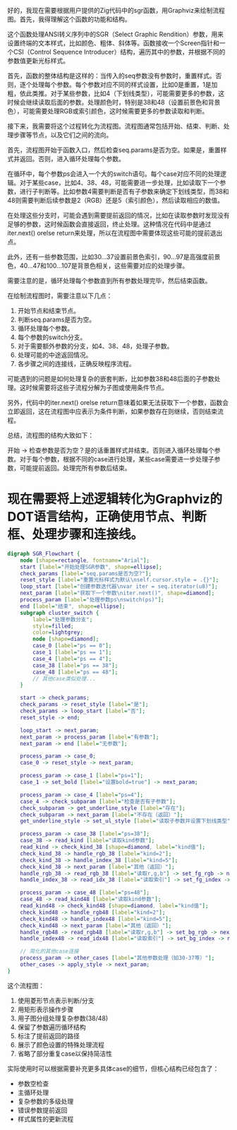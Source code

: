 好的，我现在需要根据用户提供的Zig代码中的sgr函数，用Graphviz来绘制流程图。首先，我得理解这个函数的功能和结构。

这个函数处理ANSI转义序列中的SGR（Select Graphic Rendition）参数，用来设置终端的文本样式，比如颜色、粗体、斜体等。函数接收一个Screen指针和一个CSI（Control Sequence Introducer）结构，遍历其中的参数，并根据不同的参数值更新光标样式。

首先，函数的整体结构是这样的：当传入的seq参数没有参数时，重置样式。否则，逐个处理每个参数。每个参数对应不同的样式设置，比如0是重置，1是加粗，依此类推。对于某些参数，比如4（下划线类型），可能需要更多的参数，这时候会继续读取后面的参数。处理颜色时，特别是38和48（设置前景色和背景色），可能需要处理RGB或索引颜色，这时候需要更多的参数读取和判断。

接下来，我需要将这个过程转化为流程图。流程图通常包括开始、结束、判断、处理步骤等节点，以及它们之间的流向。

首先，流程图开始于函数入口，然后检查seq.params是否为空。如果是，重置样式并返回。否则，进入循环处理每个参数。

在循环中，每个参数ps会进入一个大的switch语句。每个case对应不同的处理逻辑。对于某些case，比如4、38、48，可能需要进一步处理，比如读取下一个参数，进行子判断等。比如参数4需要判断是否有子参数来确定下划线类型，而38和48则需要判断后续参数是2（RGB）还是5（索引颜色），然后读取相应的数值。

在处理这些分支时，可能会遇到需要提前返回的情况，比如在读取参数时发现没有足够的参数，这时候函数会直接返回，终止处理。这种情况在代码中是通过iter.next() orelse return来处理，所以在流程图中需要体现这些可能的提前退出点。

此外，还有一些参数范围，比如30...37设置前景色索引，90...97是高强度前景色，40...47和100...107是背景色相关，这些需要对应的处理步骤。

需要注意的是，循环处理每个参数直到所有参数处理完毕，然后结束函数。

在绘制流程图时，需要注意以下几点：

1. 开始节点和结束节点。
2. 判断seq.params是否为空。
3. 循环处理每个参数。
4. 每个参数的switch分支。
5. 对于需要额外参数的分支，如4、38、48，处理子参数。
6. 处理可能的中途返回情况。
7. 各步骤之间的连接线，正确反映程序流程。

可能遇到的问题是如何处理复杂的嵌套判断，比如参数38和48后面的子参数处理。这时候需要将这些子流程分解为子图或使用条件节点。

另外，代码中的iter.next() orelse return意味着如果无法获取下一个参数，函数会立即返回，这在流程图中应表示为条件判断，如果参数存在则继续，否则结束流程。

总结，流程图的结构大致如下：

开始 -> 检查参数是否为空？是的话重置样式并结束。否则进入循环处理每个参数。对于每个参数，根据不同的case进行处理，某些case需要进一步处理子参数，可能提前返回。处理完所有参数后结束。

现在需要将上述逻辑转化为Graphviz的DOT语言结构，正确使用节点、判断框、处理步骤和连接线。
================================================
```dot
digraph SGR_Flowchart {
    node [shape=rectangle, fontname="Arial"];
    start [label="开始处理SGR参数", shape=ellipse];
    check_params [label="seq.params是否为空?"];
    reset_style [label="重置光标样式为默认\nself.cursor.style = .{}"];
    loop_start [label="创建参数迭代器\nvar iter = seq.iterator(u8)"];
    next_param [label="获取下一个参数\niter.next()", shape=diamond];
    process_param [label="处理参数ps\nswitch(ps)"];
    end [label="结束", shape=ellipse];
    subgraph cluster_switch {
        label="处理参数分支";
        style=filled;
        color=lightgrey;
        node [shape=diamond];
        case_0 [label="ps == 0"];
        case_1 [label="ps == 1"];
        case_4 [label="ps == 4"];
        case_38 [label="ps == 38"];
        case_48 [label="ps == 48"];
        // 其他case类似处理...
    }

    start -> check_params;
    check_params -> reset_style [label="是"];
    check_params -> loop_start [label="否"];
    reset_style -> end;

    loop_start -> next_param;
    next_param -> process_param [label="有参数"];
    next_param -> end [label="无参数"];

    process_param -> case_0;
    case_0 -> reset_style -> next_param;

    process_param -> case_1 [label="ps=1"];
    case_1 -> set_bold [label="设置bold=true"] -> next_param;

    process_param -> case_4 [label="ps=4"];
    case_4 -> check_subparam [label="检查是否有子参数"];
    check_subparam -> get_underline_style [label="存在"];
    check_subparam -> next_param [label="不存在（返回）"];
    get_underline_style -> set_ul_style [label="读取子参数并设置下划线类型"] -> next_param;

    process_param -> case_38 [label="ps=38"];
    case_38 -> read_kind [label="读取kind参数"];
    read_kind -> check_kind_38 [shape=diamond, label="kind值"];
    check_kind_38 -> handle_rgb_38 [label="kind=2"];
    check_kind_38 -> handle_index_38 [label="kind=5"];
    check_kind_38 -> next_param [label="其他（返回）"];
    handle_rgb_38 -> read_rgb_38 [label="读取r,g,b"] -> set_fg_rgb -> next_param;
    handle_index_38 -> read_idx_38 [label="读取索引"] -> set_fg_index -> next_param;

    process_param -> case_48 [label="ps=48"];
    case_48 -> read_kind48 [label="读取kind参数"];
    read_kind48 -> check_kind48 [shape=diamond, label="kind值"];
    check_kind48 -> handle_rgb48 [label="kind=2"];
    check_kind48 -> handle_index48 [label="kind=5"];
    check_kind48 -> next_param [label="其他（返回）"];
    handle_rgb48 -> read_rgb48 [label="读取r,g,b"] -> set_bg_rgb -> next_param;
    handle_index48 -> read_idx48 [label="读取索引"] -> set_bg_index -> next_param;

    // 简化的其他case连接
    process_param -> other_cases [label="其他参数处理（如30-37等）"];
    other_cases -> apply_style -> next_param;
}
``` 

这个流程图：
1. 使用菱形节点表示判断/分支
2. 用矩形表示操作步骤
3. 用子图分组处理复杂参数(38/48)
4. 保留了参数遍历循环结构
5. 标注了提前返回的路径
6. 展示了颜色设置的特殊处理流程
7. 省略了部分重复case以保持简洁性

实际使用时可以根据需要补充更多具体case的细节，但核心结构已经包含了：
- 参数空检查
- 主循环处理
- 复杂参数的多级处理
- 错误参数提前返回
- 样式属性的更新流程